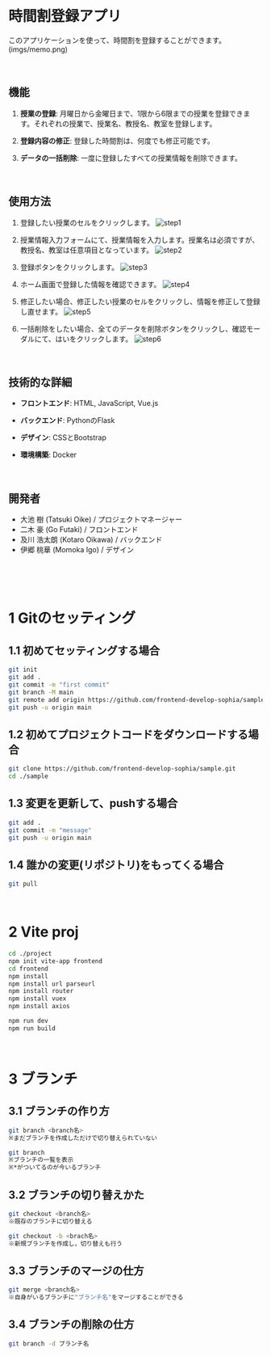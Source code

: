 <br>

# 時間割登録アプリ

このアプリケーションを使って、時間割を登録することができます。
 (imgs/memo.png)

<br>

## 機能

1. **授業の登録**: 月曜日から金曜日まで、1限から6限までの授業を登録できます。それぞれの授業で、授業名、教授名、教室を登録します。

2. **登録内容の修正**: 登録した時間割は、何度でも修正可能です。

3. **データの一括削除**: 一度に登録したすべての授業情報を削除できます。

<br>

## 使用方法

1. 登録したい授業のセルをクリックします。
![step1](imgs/step1.png)

2. 授業情報入力フォームにて、授業情報を入力します。授業名は必須ですが、教授名、教室は任意項目となっています。
![step2](imgs/step2.png)

3. 登録ボタンをクリックします。
![step3](imgs/step3.png)

4. ホーム画面で登録した情報を確認できます。
![step4](imgs/step4.png)

5. 修正したい場合、修正したい授業のセルをクリックし、情報を修正して登録し直せます。
![step5](imgs/step5.png)

6. 一括削除をしたい場合、全てのデータを削除ボタンをクリックし、確認モーダルにて、はいをクリックします。
![step6](imgs/step6.png)


<br>

## 技術的な詳細

- **フロントエンド**: HTML, JavaScript, Vue.js

- **バックエンド**: PythonのFlask

- **デザイン**: CSSとBootstrap

- **環境構築**: Docker

<br>

## 開発者

* 大池 樹 (Tatsuki Oike) / プロジェクトマネージャー
* 二木 豪 (Go Futaki) / フロントエンド
* 及川 浩太朗 (Kotaro Oikawa) / バックエンド
* 伊郷 桃華 (Momoka Igo) / デザイン


<br><br><br>


<!-- # Git

```sh
git clone https://github.com/sophia-frontend-backend/timetable.git
```

```sh
git add .
git commit -m "メッセージ"
git push
```

```sh
git pull
``` -->

<!-- # frontend

```sh
cd frontend
# npm install
npm run dev
ctrl+C
cd ..
``` -->
# 1 Gitのセッティング

## 1.1 初めてセッティングする場合

```sh
git init
git add .
git commit -m "first commit"
git branch -M main
git remote add origin https://github.com/frontend-develop-sophia/sample.git
git push -u origin main
```

## 1.2 初めてプロジェクトコードをダウンロードする場合

```sh
git clone https://github.com/frontend-develop-sophia/sample.git
cd ./sample
```

## 1.3 変更を更新して、pushする場合

```sh
git add .
git commit -m "message"
git push -u origin main
```

## 1.4 誰かの変更(リポジトリ)をもってくる場合

```sh
git pull
```

<br>

# 2 Vite proj

```sh
cd ./project
npm init vite-app frontend
cd frontend
npm install
npm install url parseurl
npm install router
npm install vuex
npm install axios
```
```sh
npm run dev
npm run build
```

<br>

# 3 ブランチ


## 3.1 ブランチの作り方

```sh
git branch <branch名>
※まだブランチを作成しただけで切り替えられていない

git branch
※ブランチの一覧を表示
※*がついてるのが今いるブランチ
```

## 3.2 ブランチの切り替えかた

```sh
git checkout <branch名>
※既存のブランチに切り替える

git checkout -b <brach名>
※新規ブランチを作成し，切り替えも行う
```

## 3.3 ブランチのマージの仕方

```sh
git merge <branch名>
※自身がいるブランチに"ブランチ名"をマージすることができる
```

## 3.4 ブランチの削除の仕方

```sh
git branch -d ブランチ名
```
